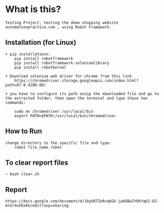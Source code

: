 # What is this?
    Testing Project, testing the demo shopping website automationpractice.com , using Robot Framework.

## Installation (for Linux)
    + pip installations:
        pip install robotframework
        pip install robotframework-seleniumlibrary
        pip install robotkernel

    + Download selenium web driver for chrome from this link
        https://chromedriver.storage.googleapis.com/index.html?path=87.0.4280.88/

    + you have to configure its path unzip the downloaded file and go to the extracted folder, then open the terminal and type these two commands:

        sudo mv chromedriver /usr/local/bin
        export PATH=$PATH:/usr/local/bin/chromedriver

## How to Run
    change directory to the specific file and type:
        robot file_name.robot

## To clear report files
    ~ bash clear.sh

## Report
    https://docs.google.com/document/d/1byO8TZnRvq6GX-jwOGBwIYQhYq61-OZ-knSr4uFEoEk/edit?usp=sharing